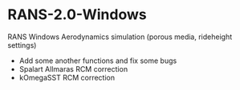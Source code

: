 # RANS-2.0-Windows
RANS Windows Aerodynamics simulation (porous media, rideheight settings)
 - Add some another functions and fix some bugs
 - Spalart Allmaras RCM correction  
 - kOmegaSST RCM correction  
